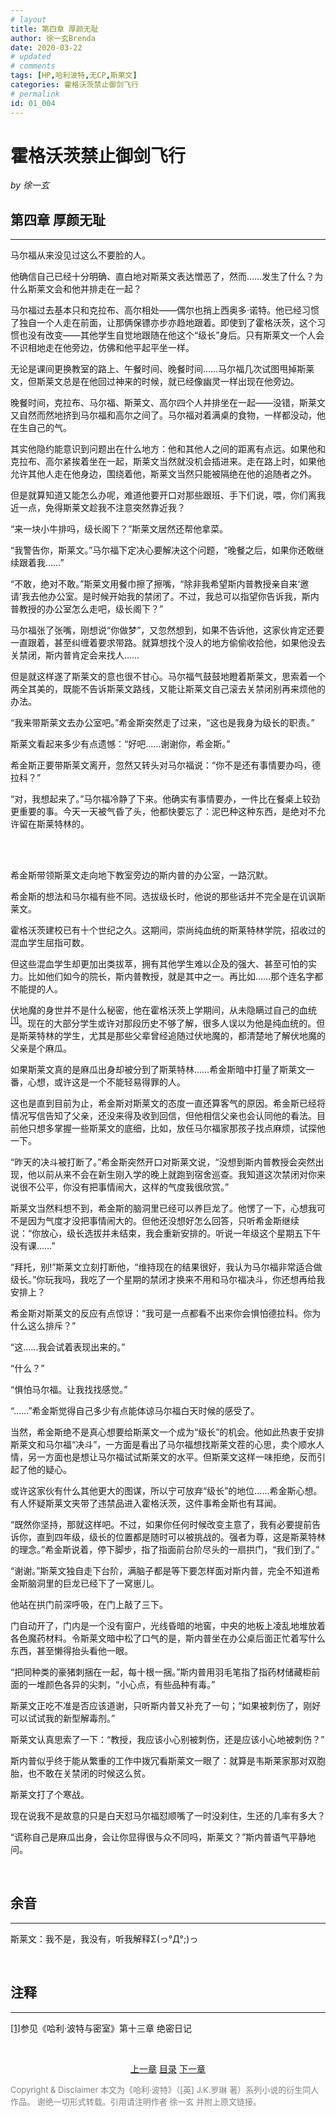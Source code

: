 ```yaml
---
# layout
title: 第四章 厚颜无耻
author: 徐一玄Brenda
date: 2020-03-22
# updated
# comments
tags: [HP,哈利波特,无CP,斯莱文]
categories: 霍格沃茨禁止御剑飞行
# permalink
id: 01_004
---
```

# 霍格沃茨禁止御剑飞行

*by 徐一玄*

## 第四章 厚颜无耻
---
马尔福从来没见过这么不要脸的人。

他确信自己已经十分明确、直白地对斯莱文表达憎恶了，然而……发生了什么？为什么斯莱文会和他并排走在一起？

马尔福过去基本只和克拉布、高尔相处——偶尔也捎上西奥多·诺特。他已经习惯了独自一个人走在前面，让那俩保镖亦步亦趋地跟着。即使到了霍格沃茨，这个习惯也没有改变——其他学生自觉地跟随在他这个“级长”身后。只有斯莱文一个人会不识相地走在他旁边，仿佛和他平起平坐一样。

无论是课间更换教室的路上、午餐时间、晚餐时间……马尔福几次试图甩掉斯莱文，但斯莱文总是在他回过神来的时候，就已经像幽灵一样出现在他旁边。

晚餐时间，克拉布、马尔福、斯莱文、高尔四个人并排坐在一起——没错，斯莱文又自然而然地挤到马尔福和高尔之间了。马尔福对着满桌的食物，一样都没动，他在生自己的气。

其实他隐约能意识到问题出在什么地方：他和其他人之间的距离有点远。如果他和克拉布、高尔紧挨着坐在一起，斯莱文当然就没机会插进来。走在路上时，如果他允许其他人走在他身边，围绕着他，斯莱文当然只能被隔绝在他的追随者之外。

但是就算知道又能怎么办呢，难道他要开口对那些跟班、手下们说，喂，你们离我近一点，免得斯莱文趁我不注意突然靠近我？

“来一块小牛排吗，级长阁下？”斯莱文居然还帮他拿菜。

“我警告你，斯莱文。”马尔福下定决心要解决这个问题，“晚餐之后，如果你还敢继续跟着我……”

“不敢，绝对不敢。”斯莱文用餐巾擦了擦嘴，“除非我希望斯内普教授亲自来‘邀请’我去他办公室。是时候开始我的禁闭了。不过，我总可以指望你告诉我，斯内普教授的办公室怎么走吧，级长阁下？”

马尔福张了张嘴，刚想说“你做梦”，又忽然想到，如果不告诉他，这家伙肯定还要一直跟着，甚至纠缠着要求带路。就算想找个没人的地方偷偷收拾他，如果他没去关禁闭，斯内普肯定会来找人……

但是就这样遂了斯莱文的意也很不甘心。马尔福气鼓鼓地瞪着斯莱文，思索着一个两全其美的，既能不告诉斯莱文路线，又能让斯莱文自己滚去关禁闭别再来烦他的办法。

“我来带斯莱文去办公室吧。”希金斯突然走了过来，“这也是我身为级长的职责。”

斯莱文看起来多少有点遗憾：“好吧……谢谢你，希金斯。”

希金斯正要带斯莱文离开，忽然又转头对马尔福说：“你不是还有事情要办吗，德拉科？”

“对，我想起来了。”马尔福冷静了下来。他确实有事情要办，一件比在餐桌上较劲更重要的事。今天一天被气昏了头，他都快要忘了：泥巴种这种东西，是绝对不允许留在斯莱特林的。

<br>
<br>

希金斯带领斯莱文走向地下教室旁边的斯内普的办公室，一路沉默。

希金斯的想法和马尔福有些不同。选拔级长时，他说的那些话并不完全是在讥讽斯莱文。

霍格沃茨建校已有十个世纪之久。这期间，崇尚纯血统的斯莱特林学院，招收过的混血学生屈指可数。

但这些混血学生却更加出类拔萃，拥有其他学生难以企及的强大、甚至可怕的实力。比如他们如今的院长，斯内普教授，就是其中之一。再比如……那个连名字都不能提的人。

伏地魔的身世并不是什么秘密，他在霍格沃茨上学期间，从未隐瞒过自己的血统<span id="[1]原文"><sup>[[1]](#[1])</sup>。现在的大部分学生或许对那段历史不够了解，很多人误以为他是纯血统的。但是斯莱特林的学生，尤其是那些父辈曾经追随过伏地魔的，都清楚地了解伏地魔的父亲是个麻瓜。

如果斯莱文真的是麻瓜出身却被分到了斯莱特林……希金斯暗中打量了斯莱文一番，心想，或许这是一个不能轻易得罪的人。

这也是直到目前为止，希金斯对斯莱文的态度一直还算客气的原因。希金斯已经将情况写信告知了父亲，还没来得及收到回信，但他相信父亲也会认同他的看法。目前他只想多掌握一些斯莱文的底细，比如，放任马尔福家那孩子找点麻烦，试探他一下。

“昨天的决斗被打断了。”希金斯突然开口对斯莱文说，“没想到斯内普教授会突然出现，他以前从来不会在新生刚入学的晚上就跑到宿舍巡查。我知道这次禁闭对你来说很不公平，你没有把事情闹大，这样的气度我很欣赏。”

斯莱文当然料想不到，希金斯的脑洞里已经可以养巨龙了。他愣了一下，心想我可不是因为气度才没把事情闹大的。但他还没想好怎么回答，只听希金斯继续说：“你放心，级长选拔并未结束，我会重新安排的。听说一年级这个星期五下午没有课……”

“拜托，别!”斯莱文立刻打断他，“维持现在的结果很好，我认为马尔福非常适合做级长。”你玩我吗，我吃了一个星期的禁闭才换来不用和马尔福决斗，你还想再给我安排上？

希金斯对斯莱文的反应有点惊讶：“我可是一点都看不出来你会惧怕德拉科。你为什么这么排斥？”

“这……我会试着表现出来的。”

“什么？”

“惧怕马尔福。让我找找感觉。”

“……”希金斯觉得自己多少有点能体谅马尔福白天时候的感受了。

当然，希金斯绝不是真心想要给斯莱文一个成为“级长”的机会。他如此热衷于安排斯莱文和马尔福“决斗”，一方面是看出了马尔福想找斯莱文茬的心思，卖个顺水人情，另一方面也是想让马尔福试试斯莱文的水平。但斯莱文这样一味拒绝，反而引起了他的疑心。

或许这家伙有什么其他更大的图谋，所以宁可放弃“级长”的地位……希金斯心想。有人怀疑斯莱文夹带了违禁品进入霍格沃茨，这件事希金斯也有耳闻。

“既然你坚持，那就这样吧。不过，如果你任何时候改变主意了，我有必要提前告诉你，直到四年级，级长的位置都是随时可以被挑战的。强者为尊，这是斯莱特林的理念。”希金斯说着，停下脚步，指了指面前台阶尽头的一扇拱门，“我们到了。”

“谢谢。”斯莱文独自走下台阶，满脑子都是等下要怎样面对斯内普，完全不知道希金斯脑洞里的巨龙已经下了一窝崽儿。

他站在拱门前深呼吸，在门上敲了三下。

门自动开了，门内是一个没有窗户，光线昏暗的地窖，中央的地板上凌乱地堆放着各色魔药材料。令斯莱文暗中松了口气的是，斯内普坐在办公桌后面正忙着写什么东西，甚至懒得抬头看他一眼。

“把同种类的豪猪刺捆在一起，每十根一捆。”斯内普用羽毛笔指了指药材储藏柜前面的一堆颜色各异的尖刺，“小心点，有些品种有毒。”

斯莱文正吃不准是否应该道谢，只听斯内普又补充了一句；“如果被刺伤了，刚好可以试试我的新型解毒剂。”

斯莱文认真思索了一下：“教授，我应该小心别被刺伤，还是应该小心地被刺伤？”

斯内普似乎终于能从繁重的工作中拨冗看斯莱文一眼了：就算是韦斯莱家那对双胞胎，也不敢在关禁闭的时候这么贫。

斯莱文打了个寒战。

现在说我不是故意的只是白天怼马尔福怼顺嘴了一时没刹住，生还的几率有多大？

“谎称自己是麻瓜出身，会让你显得很与众不同吗，斯莱文？”斯内普语气平静地问。

<br>

<div class=footnote>

## 余音
---
斯莱文：我不是，我没有，听我解释Σ(っ°Д°;)っ
</div>

<br>

<div class=footnote>

## 注释
---
<span id="[1]">[[1]](#[1]原文)参见《哈利·波特与密室》第十三章 绝密日记
</div>

<br>

<center>

[上一章](01_003_第三章_喜提禁闭.html) [目录](01_000_目录.html) [下一章](01_005_第五章_过于仁慈.html)
</center>

<font color=gray size=2>

Copyright & Disclaimer
本文为《哈利·波特》（[英] J.K.罗琳 著）系列小说的衍生同人作品。
谢绝一切形式转载。引用请注明作者 徐一玄 并附上原文链接。
</font>